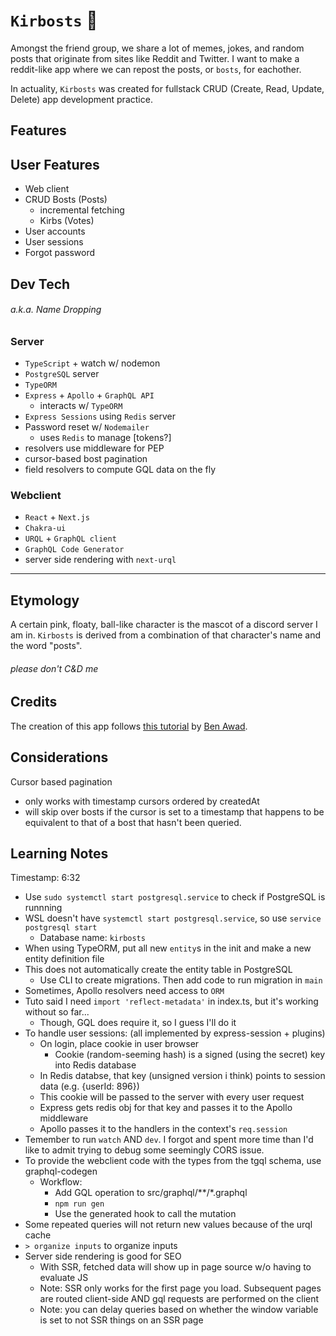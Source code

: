 # `Kirbosts` 👾

Amongst the friend group, we share a lot of memes, jokes, and random posts that originate from sites like Reddit and Twitter. I want to make a reddit-like app where we can repost the posts, or `bosts`, for eachother.

In actuality, `Kirbosts` was created for fullstack CRUD (Create, Read, Update, Delete) app development practice. 

<!-- 🎉 [Create your own bosts here!](https:// hee hee /) 🎉 -->

## Features

<!-- TODO: business-englishify this section -->

## User Features

- Web client
- CRUD Bosts (Posts)
  - incremental fetching
  - Kirbs (Votes)
- User accounts
- User sessions
- Forgot password

## Dev Tech

###### a.k.a. Name Dropping

### Server

- `TypeScript` + watch w/ nodemon
- `PostgreSQL` server
- `TypeORM`
- `Express` + `Apollo` + `GraphQL API`
  - interacts w/ `TypeORM`
- `Express Sessions` using `Redis` server
- Password reset w/ `Nodemailer`
  - uses `Redis` to manage [tokens?]
- resolvers use middleware for PEP
- cursor-based bost pagination
- field resolvers to compute GQL data on the fly

### Webclient

- `React` + `Next.js` 
- `Chakra-ui`
- `URQL` + `GraphQL client`
- `GraphQL Code Generator`
- server side rendering with `next-urql`

---

## Etymology

A certain pink, floaty, ball-like character is the mascot of a discord server I am in. `Kirbosts` is derived from a combination of that character's name and the word "posts".

###### please don't C&D me

## Credits

The creation of this app follows [this tutorial](https://youtu.be/I6ypD7qv3Z8) by [Ben Awad](https://www.youtube.com/c/BenAwad97).

## Considerations

Cursor based pagination

- only works with timestamp cursors ordered by createdAt
- will skip over bosts if the cursor is set to a timestamp that happens to be equivalent to that of a bost that hasn't been queried. 

## Learning Notes

Timestamp: 6:32

- Use `sudo systemctl start postgresql.service` to check if PostgreSQL is runnning
- WSL doesn't have `systemctl start postgresql.service`, so use `service postgresql start`
  - Database name: `kirbosts`
- When using TypeORM, put all new `entity`s in the init and make a new entity definition file
- This does not automatically create the entity table in PostgreSQL
  - Use CLI to create migrations. Then add code to run migration in `main`
- Sometimes, Apollo resolvers need access to `ORM`
- Tuto said I need `import 'reflect-metadata'` in index.ts, but it's working without so far...
  - Though, GQL does require it, so I guess I'll do it
- To handle user sessions: (all implemented by express-session + plugins)
  - On login, place cookie in user browser
    - Cookie (random-seeming hash) is a signed (using the secret) key into Redis database
  - In Redis databse, that key (unsigned version i think) points to session data (e.g. {userId: 896})
  - This cookie will be passed to the server with every user request
  - Express gets redis obj for that key and passes it to the Apollo middleware
  - Apollo passes it to the handlers in the context's `req.session`
- Temember to run `watch` AND `dev`. I forgot and spent more time than I'd like to admit trying to debug some seemingly CORS issue.
- To provide the webclient code with the types from the tgql schema, use graphql-codegen
  - Workflow:
    - Add GQL operation to src/graphql/**/\*.graphql
    - `npm run gen`
    - Use the generated hook to call the mutation
- Some repeated queries will not return new values because of the urql cache
- `> organize inputs` to organize inputs
- Server side rendering is good for SEO
  - With SSR, fetched data will show up in page source w/o having to evaluate JS
  - Note: SSR only works for the first page you load. Subsequent pages are routed client-side AND gql requests are performed on the client
  - Note: you can delay queries based on whether the window variable is set to not SSR things on an SSR page
